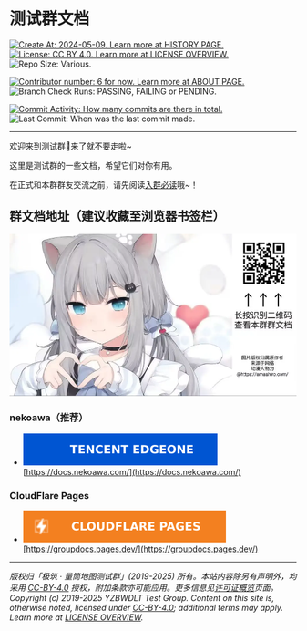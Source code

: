 # 测试群文档

[![Create At: 2024-05-09. Learn more at HISTORY PAGE.](https://img.shields.io/github/created-at/PumpkinJui/groupdocs?style=for-the-badge&logo=github&logoColor=white&color=477DB2)](./docs/about/groupdocs_history.md)
[![License: CC BY 4.0. Learn more at LICENSE OVERVIEW.](https://img.shields.io/github/license/PumpkinJui/groupdocs?style=for-the-badge&logo=creativecommons&logoColor=white&color=477DB2)](./docs/about/license_overview.md)
![Repo Size: Various.](https://img.shields.io/github/repo-size/PumpkinJui/groupdocs?style=for-the-badge&logo=docusaurus&logoColor=white&color=477DB2)

[![Contributor number: 6 for now. Learn more at ABOUT PAGE.](https://img.shields.io/github/contributors-anon/PumpkinJui/groupdocs?style=for-the-badge&logo=qq&logoColor=white)](about/about_groupdocs.md)
![Branch Check Runs: PASSING, FAILING or PENDING.](https://img.shields.io/github/check-runs/PumpkinJui/groupdocs/main?style=for-the-badge&logo=cloudflarepages&logoColor=white)

[![Commit Activity: How many commits are there in total.](https://img.shields.io/github/commit-activity/t/PumpkinJui/groupdocs?style=for-the-badge&color=yellow)](https://github.com/PumpkinJui/groupdocs/commits/main/)
![Last Commit: When was the last commit made.](https://img.shields.io/github/last-commit/PumpkinJui/groupdocs?display_timestamp=author&style=for-the-badge&color=yellow)

---

欢迎来到测试群👋来了就不要走啦~

这里是测试群的一些文档，希望它们对你有用。

在正式和本群群友交流之前，请先阅读[入群必读](./docs/rules/encounter.md)哦~！

## 群文档地址（建议收藏至浏览器书签栏）

![扫码查看群文档](./static/readme.webp)

### nekoawa（推荐）

- [![Deployed with EdgeOne Pages](./static/badges/edgeone.svg)](https://edgeone.ai/)  
  [https://docs.nekoawa.com/](https://docs.nekoawa.com/)

### CloudFlare Pages

- [![Deployed with Cloudflare Pages](./static/badges/cloudflare.svg)](https://pages.cloudflare.com/)  
  [https://groupdocs.pages.dev/](https://groupdocs.pages.dev/)

---

*版权归「极筑 · 量筒地图测试群」(2019-2025) 所有。本站内容除另有声明外，均采用 [CC-BY-4.0](https://creativecommons.org/licenses/by/4.0/deed.zh-hans) 授权，附加条款亦可能应用。更多信息见[许可证概览](./docs/about/license_overview.md)页面。*  
*Copyright (c) 2019-2025 YZBWDLT Test Group. Content on this site is, otherwise noted, licensed under [CC-BY-4.0](https://creativecommons.org/licenses/by/4.0/deed.en); additional terms may apply. Learn more at [LICENSE OVERVIEW](./docs/about/license_overview.md).*
